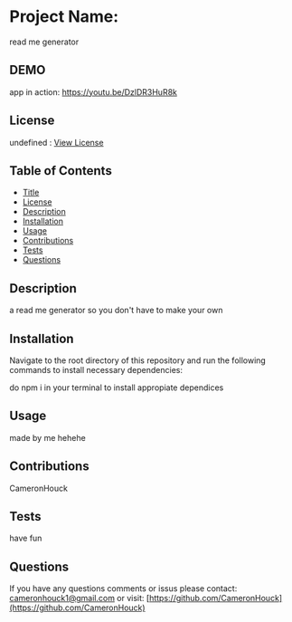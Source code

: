 
# Project Name:
  
read me generator

## DEMO
app in action: https://youtu.be/DzlDR3HuR8k
  
## License
  
undefined : [View License]()
  
## Table of Contents
  
- [Title](#Project-Name)
- [License](#License)
- [Description](#Description)
- [Installation](#Installation)
- [Usage](#Usage)
- [Contributions](#Contributions)
- [Tests](#Tests)
- [Questions](#Questions)
  
## Description
  
a read me generator so you don't have to make your own
  
## Installation
  
Navigate to the root directory of this repository and run the following commands to install necessary dependencies:
  
do npm i in your terminal to install appropiate dependices
  
## Usage
  
made by me hehehe
  
## Contributions 
  
CameronHouck
  
## Tests 
  
have fun
  
## Questions 
  
If you have any questions comments or issus please contact: cameronhouck1@gmail.com or visit: [https://github.com/CameronHouck](https://github.com/CameronHouck)